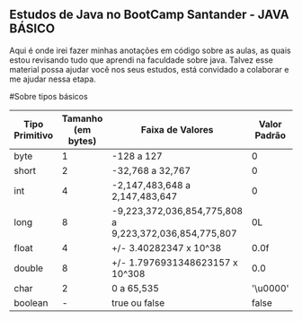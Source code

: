 ## Estudos de Java no BootCamp Santander - JAVA BÁSICO

Aqui é onde irei fazer minhas anotações em código sobre as aulas, as quais estou revisando tudo que aprendi na faculdade sobre java. Talvez esse material possa ajudar você nos seus estudos, está convidado a colaborar e me ajudar nessa etapa.

#Sobre tipos básicos

| Tipo Primitivo | Tamanho (em bytes) | Faixa de Valores                                       | Valor Padrão |
|----------------|-------------------|---------------------------------------------------------|--------------|
| byte           | 1                 | -128 a 127                                              | 0            |
| short          | 2                 | -32,768 a 32,767                                        | 0            |
| int            | 4                 | -2,147,483,648 a 2,147,483,647                          | 0            |
| long           | 8                 | -9,223,372,036,854,775,808 a 9,223,372,036,854,775,807  | 0L           |
| float          | 4                 | +/- 3.40282347 x 10^38                                  | 0.0f         |
| double         | 8                 | +/- 1.7976931348623157 x 10^308                         | 0.0          |
| char           | 2                 | 0 a 65,535                                              | '\u0000'     |
| boolean        | -                 | true ou false                                           | false        |
